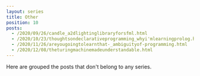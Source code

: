 ```yaml
---
layout: series
title: Other
position: 10
posts:
  - /2020/09/26/candle_a2dlightinglibraryforsfml.html
  - /2020/10/23/thoughtsondeclarativeprogramming_whyi'mlearningprolog.html
  - /2020/11/26/areyougoingtolearnthat-_ambiguityof-programming.html
  - /2020/12/08/theturingmachinemadeunderstandable.html
---
```

Here are grouped the posts that don't belong to any series.
